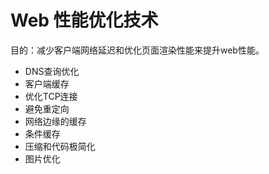 # Web 性能优化技术

目的：减少客户端网络延迟和优化页面渲染性能来提升web性能。

- DNS查询优化
- 客户端缓存
- 优化TCP连接
- 避免重定向
- 网络边缘的缓存
- 条件缓存
- 压缩和代码极简化
- 图片优化